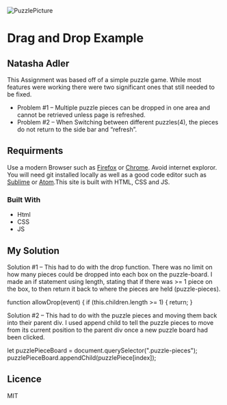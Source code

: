 ![PuzzlePicture](puzzleBanner.jpg "Puzzle Banner")

# Drag and Drop Example
## Natasha Adler

This Assignment was based off of a simple puzzle game. While most features were working there were two significant ones that still needed to be fixed.

<ul>
  <li> Problem #1 – Multiple puzzle pieces can be dropped in one area and cannot be retrieved unless page is refreshed.</li>

  <li>Problem #2 – When Switching between different puzzles(4), the pieces do not return to the side bar and “refresh”. </li>
</ul>


## Requirments

Use a modern Browser such as [Firefox](https://www.mozilla.org/en-CA/firefox/new/) or [Chrome](https://www.google.ca/chrome/?brand=CHBD&gclsrc=aw.ds&&gclid=CjwKCAjw29vsBRAuEiwA9s-0B6zIdw5_qV4ETvbcN4042nlkfk9YggWT_DI1vM4UH4vWB2I0pdWUdhoCBWoQAvD_BwE). Avoid internet exploror. You will need git installed locally as well as a good code editor such as [Sublime](https://www.sublimetext.com) or [Atom](https://atom.io/).This site is built with HTML, CSS and JS.

### Built With

<ul>
	<li>Html</li>
	<li>CSS</li>
	<li>JS</li>
</ul>

## My Solution

Solution #1 – This had to do with the drop function. There was no limit on how many pieces could be dropped into each box on the puzzle-board. I made an if statement using length, stating that if there was >= 1 piece on the box, to then return it back to where the pieces are held (puzzle-pieces).  

function allowDrop(event) {
		if (this.children.length >= 1) {
			return;
		}

Solution #2 –  This had to do with the puzzle pieces and moving them back into their parent div. I used append child to tell the puzzle pieces to move from its current position to the parent div once a new puzzle board had been clicked.

let puzzlePieceBoard = document.querySelector(".puzzle-pieces");
      puzzlePieceBoard.appendChild(puzzlePiece[index]);


## Licence

MIT
